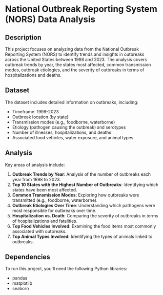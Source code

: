 # National Outbreak Reporting System (NORS) Data Analysis

## Description

This project focuses on analyzing data from the National Outbreak Reporting System (NORS) to identify trends and insights in outbreaks across the United States between 1998 and 2023. The analysis covers outbreak trends by year, the states most affected, common transmission modes, outbreak etiologies, and the severity of outbreaks in terms of hospitalizations and deaths.

## Dataset

The dataset includes detailed information on outbreaks, including:

- Timeframe: 1998-2023
- Outbreak location (by state)
- Transmission modes (e.g., foodborne, waterborne)
- Etiology (pathogen causing the outbreak) and serotypes
- Number of illnesses, hospitalizations, and deaths
- Associated food vehicles, water exposure, and animal types

## Analysis

Key areas of analysis include:

1. **Outbreak Trends by Year**: Analysis of the number of outbreaks each year from 1998 to 2023.
2. **Top 10 States with the Highest Number of Outbreaks**: Identifying which states have been most affected.
3. **Common Transmission Modes**: Exploring how outbreaks were transmitted (e.g., foodborne, waterborne).
4. **Outbreak Etiologies Over Time**: Understanding which pathogens were most responsible for outbreaks over time.
5. **Hospitalization vs. Death**: Comparing the severity of outbreaks in terms of hospitalizations and fatalities.
6. **Top Food Vehicles Involved**: Examining the food items most commonly associated with outbreaks.
7. **Top Animal Types Involved**: Identifying the types of animals linked to outbreaks.

## Dependencies

To run this project, you'll need the following Python libraries:

- pandas
- matplotlib
- seaborn
